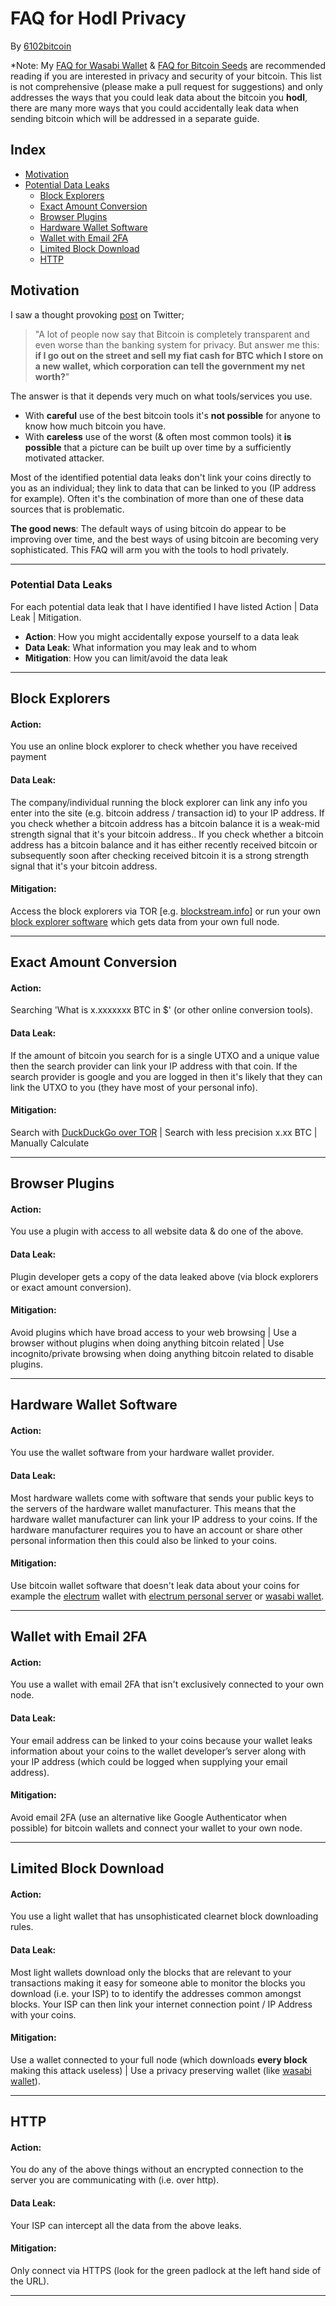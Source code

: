 # FAQ for Hodl Privacy
By [6102bitcoin](https://twitter.com/6102bitcoin) 

*Note: My [FAQ for Wasabi Wallet](https://github.com/6102bitcoin/FAQ/blob/master/wasabi.md) & [FAQ for Bitcoin Seeds](https://github.com/6102bitcoin/FAQ/blob/master/seed.md) are recommended reading if you are interested in privacy and security of your bitcoin.
This list is not comprehensive (please make a pull request for suggestions) and only addresses the ways that you could leak data about the bitcoin you **hodl**, there are many more ways that you could accidentally leak data when sending bitcoin which will be addressed in a separate guide.


## Index
- [Motivation](#motivation)
- [Potential Data Leaks](#potential-data-leaks)
    - [Block Explorers](#block-explorers)
    - [Exact Amount Conversion](#exact-amount-conversion)
    - [Browser Plugins](#browser-plugins)
    - [Hardware Wallet Software](#hardware-wallet-software)
    - [Wallet with Email 2FA](#wallet-with-email-2fa)
    - [Limited Block Download](#limited-block-download)
    - [HTTP](#http)

## Motivation
I saw a thought provoking [post](https://twitter.com/ercwl/status/1136211928873938944) on Twitter;
> "A lot of people now say that Bitcoin is completely transparent and even worse than the banking system for privacy. But answer me this: **if I go out on the street and sell my fiat cash for BTC which I store on a new wallet, which corporation can tell the government my net worth?**"

The answer is that it depends very much on what tools/services you use. 
- With **careful** use of the best bitcoin tools it's **not possible** for anyone to know how much bitcoin you have. 
- With **careless** use of the worst (& often most common tools) it **is possible** that a picture can be built up over time by a sufficiently motivated attacker. 

Most of the identified potential data leaks don't link your coins directly to you as an individual; they link to data that can be linked to you (IP address for example). Often it's the combination of more than one of these data sources that is problematic.

**The good news**: The default ways of using bitcoin do appear to be improving over time, and the best ways of using bitcoin are becoming very sophisticated. This FAQ will arm you with the tools to hodl privately. 

---
### Potential Data Leaks
For each potential data leak that I have identified I have listed Action | Data Leak | Mitigation. 
- **Action**: How you might accidentally expose yourself to a data leak
- **Data Leak**: What information you may leak and to whom
- **Mitigation**: How you can limit/avoid the data leak

---
## Block Explorers

#### Action: 
You use an online block explorer to check whether you have received payment

#### Data Leak: 
The company/individual running the block explorer can link any info you enter into the site (e.g. bitcoin address / transaction id) to your IP address. If you check whether a bitcoin address has a bitcoin balance it is a weak-mid strength signal that it's your bitcoin address.. If you check whether a bitcoin address has a bitcoin balance and it has either recently received bitcoin or subsequently soon after checking received bitcoin it is a strong strength signal that it's your bitcoin address.

#### Mitigation: 
Access the block explorers via TOR [e.g. [blockstream.info](http://explorerzydxu5ecjrkwceayqybizmpjjznk5izmitf2modhcusuqlid.onion/)] or run your own [block explorer software](https://github.com/janoside/btc-rpc-explorer) which gets data from your own full node.

---
## Exact Amount Conversion

#### Action: 
Searching 'What is x.xxxxxxx BTC in $' (or other online conversion tools).

#### Data Leak: 
If the amount of bitcoin you search for is a single UTXO and a unique value then the search provider can link your IP address with that coin. If the search provider is google and you are logged in then it's likely that they can link the UTXO to you (they have most of your personal info). 

#### Mitigation: 
Search with [DuckDuckGo over TOR](http://3g2upl4pq6kufc4m.onion/) | Search with less precision x.xx BTC | Manually Calculate

---
## Browser Plugins

#### Action: 
You use a plugin with access to all website data & do one of the above.

#### Data Leak: 
Plugin developer gets a copy of the data leaked above (via block explorers or exact amount conversion).

#### Mitigation: 
Avoid plugins which have broad access to your web browsing | Use a browser without plugins when doing anything bitcoin related | Use incognito/private browsing when doing anything bitcoin related to disable plugins.

---
## Hardware Wallet Software

#### Action: 
You use the wallet software from your hardware wallet provider.

#### Data Leak: 
Most hardware wallets come with software that sends your public keys to the servers of the hardware wallet manufacturer. This means that the hardware wallet manufacturer can link your IP address to your coins. If the hardware manufacturer requires you to have an account or share other personal information then this could also be linked to your coins. 

#### Mitigation:
Use bitcoin wallet software that doesn't leak data about your coins for example the [electrum](https://electrum.org/#home) wallet with [electrum personal server](https://github.com/chris-belcher/electrum-personal-server) or [wasabi wallet](https://wasabiwallet.io). 

---
## Wallet with Email 2FA

#### Action: 
You use a wallet with email 2FA that isn't exclusively connected to your own node.

#### Data Leak:
Your email address can be linked to your coins because your wallet leaks information about your coins to the wallet developer’s server along with your IP address (which could be logged when supplying your email address). 

#### Mitigation: 
Avoid email 2FA (use an alternative like Google Authenticator when possible) for bitcoin wallets and connect your wallet to your own node.

---
## Limited Block Download

#### Action: 
You use a light wallet that has unsophisticated clearnet block downloading rules.

#### Data Leak: 
Most light wallets download only the blocks that are relevant to your transactions making it easy for someone able to monitor the blocks you download (i.e. your ISP) to to identify the addresses common amongst blocks. Your ISP can then link your internet connection point / IP Address with your coins.

#### Mitigation: 
Use a wallet connected to your full node (which downloads **every block** making this attack useless) | Use a privacy preserving wallet (like [wasabi wallet](https://wasabiwallet.io)).

---
## HTTP

#### Action: 
You do any of the above things without an encrypted connection to the server you are communicating with (i.e. over http).

#### Data Leak: 
Your ISP can intercept all the data from the above leaks.

#### Mitigation: 
Only connect via HTTPS (look for the green padlock at the left hand side of the URL).

---

